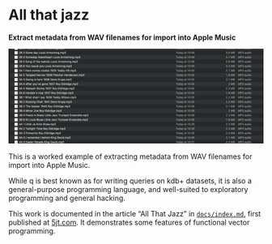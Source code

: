 # All that jazz

**Extract metadata from WAV filenames for import into Apple Music**

![MP3s before](./docs/_mp3s-before.png)

This is a worked example of extracting metadata from WAV filenames for import into Apple Music.

While q is best known as for writing queries on kdb+ datasets, it is also a general-purpose programming language, and well-suited to exploratory programming and general hacking. 

This work is documented in the article “All That Jazz” in [`docs/index.md`](./docs/index.md), first published at [5jt.com](https://www.5jt.com/all-that-jazz-the-librarian-s-song).
It demonstrates some features of functional vector programming.


